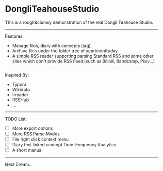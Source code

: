 # DongliTeahouseStudio

This is a rough&clumsy demonstration of the real Dongli Teahouse Studio.

---

Features:

- Manage files, diary with concepts (tag).
- Archive files under the folder tree of year/month/day.
- A simple RSS reader supporting parsing Standard RSS and some other sites which don't provide RSS Feed (such as Bilibili, Bandcamp, Pixiv...)

---

Inspired By:

- Typora
- Wikidata
- Irreader
- RSSHub
- ...

---

TODO List:

- [ ] More export options
- [ ] ~~More RSS Parse Modes~~
- [ ] File right click context menu
- [ ] Diary text linked concept Time-Frequency Analytics
- [ ] A short manual

---

 

  

   

Next Dream...
